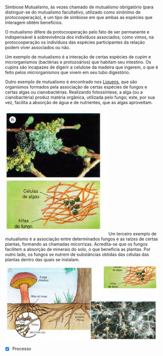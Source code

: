 Simbiose
Mutualismo, às vezes chamado de mutualismo obrigatório (para distinguir-se do mutualismo facultativo, utilizado como sinônimo de protocooperação), é um tipo de simbiose em que ambas as espécies que interagem obtêm benefícios.
  
O mutualismo difere da protocooperação pelo fato de ser permanente e indispensável à sobrevivência dos indivíduos associados; como vimos, na protocooperação os indivíduos das espécies participantes da relação podem viver associados ou não.
  
Um exemplo de mutualismo é a interação de certas espécies de cupim e microrganismos (bactérias e protozoários) que habitam seu intestino. Os cupins são incapazes de digerir a celulose da madeira que ingerem, o que é feito pelos microrganismos que vivem em seu tubo digestório. 
  
Outro exemplo de mutualismo é encontrado nos [Liquens](Liquens.md), que são organismos formados pela associação de certas espécies de fungos e certas algas ou cianobactérias. Realizando fotossíntese, a alga (ou a cianobactéria) produz matéria orgânica, utilizada pelo fungo; este, por sua vez, facilita a absorção de água e de nutrientes, que as algas aproveitam. 
 
![](Imagens/paste-71201967833092.jpg)
Um terceiro exemplo de mutualismo é a associação entre determinados fungos e as raízes de certas plantas, formando as chamadas micorrizas. Acredita-se que os fungos facilitem a absorção de minerais do solo, o que beneficia as plantas. Por outro lado, os fungos se nutrem de substâncias obtidas das células das plantas dentro das quais se instalam.

![](Imagens/paste-71227737636868.jpg)

- [x] Processo 
